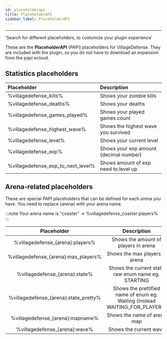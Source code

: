 ```yaml
---
id: placeholderapi
title: PlaceholderAPI
sidebar_label: PlaceholderAPI
---
```

---
'Search for different placeholders, to customize your plugin experience'

These are the **PlaceholderAPI** \(PAPI\) placeholders for VillageDefense. They are included with the plugin, so you do not have to download an expansion from the papi ecloud.

## Statistics placeholders

| Placeholder | Description |
| :--- | :--- |
| %villagedefense\_kills% | Shows your zombie kills |
| %villagedefense\_deaths% | Shows your deaths |
| %villagedefense\_games\_played% | Shows your played games count |
| %villagedefense\_highest\_wave% | Shows the highest wave you survived |
| %villagedefense\_level% | Shows your current level |
| %villagedefense\_exp% | Shows your exp amount \(decimal number\) |
| %villagedefense\_exp\_to\_next\_level% | Shows amount of exp need to level up |

## Arena-related placeholders

These are special PAPI placeholders that can be defined for each arena you have. You need to replace {arena} with your arena name.

:::note
Your arena name is "coaster" -&gt; %villagedefense\_coaster:players%
:::

| Placeholder | Description |
| :---: | :---: |
| %villagedefense\_{arena}:players% | Shows the amount of players in arena |
| %villagedefense\_{arena}:max\_players% | Shows the max players in arena |
| %villagedefense\_{arena}:state% | Shows the current state raw enum name eg. STARTING |
| %villagedefense\_{arena}:state\_pretty% | Shows the prettified name of enum eg. Waiting \(instead WAITING\_FOR\_PLAYERS\) |
| %villagedefense\_{arena}:mapname% | Shows the name of arena map |
| %villagedefense\_{arena}:wave% | Shows the current wave |



